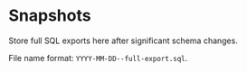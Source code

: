 # Snapshots

Store full SQL exports here after significant schema changes.

File name format: `YYYY-MM-DD--full-export.sql`.
